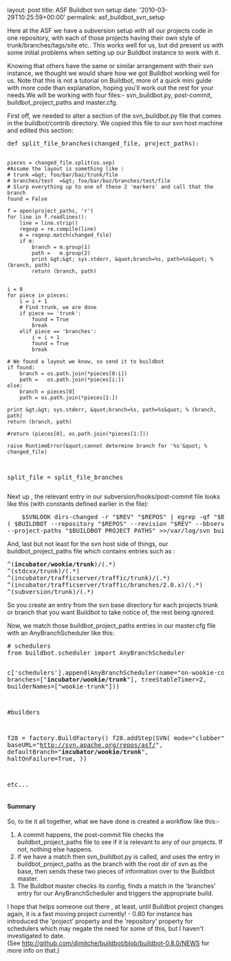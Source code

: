 
layout: post
title: ASF Buildbot svn setup
date: '2010-03-29T10:25:59+00:00'
permalink: asf_buildbot_svn_setup

<p>Here at the ASF we have a subversion setup with all our projects code in one repository, with each of those projects having their own style of trunk/branches/tags/site etc.. This works well for us, but did present us with some initial problems when setting up our Buildbot instance to work with it.</p>
  <p>Knowing that others have the same or similar arrangement with their svn instance, we thought we would share how we got Buildbot working well for us. Note that this is not a tutorial on Buildbot, more of a quick mini guide with more code than explanation, hoping you'll work out the rest for your needs.We will be working with four files:- svn_buildbot.py, post-commit, buildbot_project_paths and master.cfg.</p>
  <p>First off, we needed to alter a section of the svn_buildbot.py file that comes in the buildbot/contrib directory. We copied this file to our svn host machine and edited this section:</p>
  <pre>def split_file_branches(changed_file, project_paths):

    pieces = changed_file.split(os.sep)
    #Assume the layout is something like :
    # trunk =&gt; foo/bar/baz/trunk/file
    # branches/test  =&gt; foo/bar/baz/branches/test/file
    # Slurp everything up to one of these 2 'markers' and call that the branch
    found = False

    f = open(project_paths, 'r')
    for line in f.readlines():
        line = line.strip()
        regexp = re.compile(line)
        m = regexp.match(changed_file)
        if m:
            branch = m.group(1)
            path =   m.group(2)
            print &gt;&gt; sys.stderr, &quot;branch=%s, path=%s&quot; % (branch, path)
            return (branch, path)
  
    
    i = 0
    for piece in pieces:
        i = i + 1	
        # Find trunk, we are done
        if piece == 'trunk':
            found = True
            break
        elif piece == 'branches':
            i = i + 1
            found = True
            break
        
    # We found a layout we know, so send it to buildbot
    if found:
        branch = os.path.join(*pieces[0:i]) 
        path =   os.path.join(*pieces[i:])
    else:        
        branch = pieces[0]
        path = os.path.join(*pieces[1:])
            
    print &gt;&gt; sys.stderr, &quot;branch=%s, path=%s&quot; % (branch, path)
    return (branch, path)     
       
    #return (pieces[0], os.path.join(*pieces[1:]))

    raise RuntimeError(&quot;cannot determine branch for '%s'&quot; % changed_file)

split_file = split_file_branches
</pre>
  <p>Next up , the relevant entry in our subversion/hooks/post-commit file looks like this (with&nbsp;constants defined earlier in the file): </p>
  <pre>    $SVNLOOK dirs-changed -r &quot;$REV&quot; &quot;$REPOS&quot; | egrep -qf &quot;$BUILDBOT_PROJECT_PATHS&quot; &amp;&amp; 
( $BUILDBOT --repository &quot;$REPOS&quot; --revision &quot;$REV&quot; --bbserver &quot;$BBSERVER&quot; --bbport &quot;$BBPORT&quot; 
--project-paths &quot;$BUILDBOT_PROJECT_PATHS&quot; &gt;&gt;/var/log/svn_buildbot.log 2&gt;&amp;1 &amp; )
</pre>
  <p>And, last but not least for the svn host side of things, our buildbot_project_paths file which contains entries such as :</p>
  <pre>^(<strong>incubator/wookie/trunk</strong>)/(.*)
^(stdcxx/trunk)/(.*)
^(incubator/trafficserver/traffic/trunk)/(.*)
^(incubator/trafficserver/traffic/branches/2.0.x)/(.*)
^(subversion/trunk)/(.*)
</strong /></strong /></pre>
  <p>So you create an entry from the svn base directory for each projects trunk or branch that you want Buildbot to take notice of, the rest being ignored.</p>
  <p>Now, we match those buildbot_project_paths entries in our master.cfg file with an AnyBranchScheduler like this:</p>
  <pre># schedulers
from buildbot.scheduler import AnyBranchScheduler

c['schedulers'].append(AnyBranchScheduler(name=&quot;on-wookie-commit&quot;,
                         branches=[&quot;<strong>incubator/wookie/trunk</strong>&quot;],
                         treeStableTimer=2,
                         builderNames=[&quot;wookie-trunk&quot;]))

#builders

f28 = factory.BuildFactory()
f28.addStep(SVN(
    mode=&quot;clobber&quot;,
    baseURL=&quot;http://svn.apache.org/repos/asf/&quot;,
    defaultBranch=&quot;<strong>incubator/wookie/trunk</strong>&quot;,
    haltOnFailure=True,
))

etc...
</pre>
  <h4>Summary</h4>
  <p>So, to tie it all together, what we have done is created a workflow like this:-</p>
  <ol>
    <li>A commit happens, the post-commit file checks the buildbot_project_paths file to see if it is relevant to any of our projects. If not, nothing else happens. </li>
    <li>If we have a match then svn_buildbot.py is called, and uses the entry in buildbot_project_paths as the branch with the root dir of svn as the base, then sends these two pieces of information over to the Buildbot master. </li>
    <li>The Buildbot master checks its config, finds a match in the 'branches' entry for our AnyBranchScheduler and triggers the appropriate build. </li>
  </ol>
  <p>I hope that helps someone out there , at least, until Buildbot project changes again, it is a fast moving project currently! - 0.80 for instance has introduced the 'project' property and the 'repository' property for schedulers which may negate the need for some of this, but I haven't investigated to date. (See&nbsp;<a href="http://github.com/djmitche/buildbot/blob/buildbot-0.8.0/NEWS">http://github.com/djmitche/buildbot/blob/buildbot-0.8.0/NEWS</a>&nbsp;for more info on that.)</p>
